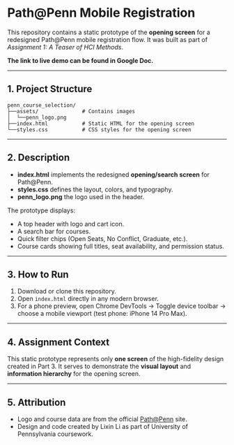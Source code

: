 # Path@Penn Mobile Registration

This repository contains a static prototype of the **opening screen** for a redesigned Path@Penn mobile registration flow. It was built as part of *Assignment 1: A Teaser of HCI Methods*. 

**The link to live demo can be found in Google Doc.**

---

## 1. Project Structure

```
penn_course_selection/
├──assets/              # Contains images
│  └──penn_logo.png
├──index.html           # Static HTML for the opening screen
└──styles.css           # CSS styles for the opening screen
```

---

## 2. Description
- **index.html** implements the redesigned **opening/search screen** for Path@Penn.  
- **styles.css** defines the layout, colors, and typography.  
- **penn_logo.png** the logo used in the header.  

The prototype displays:
- A top header with logo and cart icon.  
- A search bar for courses.  
- Quick filter chips (Open Seats, No Conflict, Graduate, etc.).  
- Course cards showing full titles, seat availability, and permission status.  

---

## 3. How to Run
1. Download or clone this repository.  
2. Open `index.html` directly in any modern browser.  
3. For a phone preview, open Chrome DevTools → Toggle device toolbar → choose a mobile viewport (test phone: iPhone 14 Pro Max).  

---

## 4. Assignment Context
This static prototype represents only **one screen** of the high-fidelity design created in Part 3. It serves to demonstrate the **visual layout** and **information hierarchy** for the opening screen.

---

## 5. Attribution
- Logo and course data are from the official [Path@Penn](https://courses.upenn.edu/) site.
- Design and code created by Lixin Li as part of University of Pennsylvania coursework.
